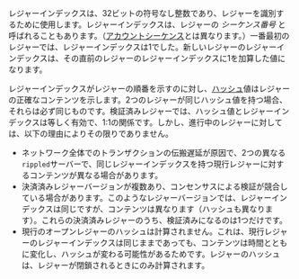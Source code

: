 レジャーインデックスは、32ビットの符号なし整数であり、レジャーを識別するために使用します。レジャーインデックスは、レジャーの _シーケンス番号_ と呼ばれることもあります。（[アカウントシーケンス](../../references/protocol/data-types/basic-data-types.md#アカウントシーケンス)とは異なります。）一番最初のレジャーでは、レジャーインデックスは1でした。新しいレジャーのレジャーインデックスは、その直前のレジャーのレジャーインデックスに1を加算した値になります。

レジャーインデックスがレジャーの順番を示すのに対し、[ハッシュ](../../references/protocol/data-types/basic-data-types.md#ハッシュ)値はレジャーの正確なコンテンツを示します。2つのレジャーが同じハッシュ値を持つ場合、それらは必ず同じものです。検証済みレジャーでは、ハッシュ値とレジャーインデックスは等しく有効で、1:1の関係です。しかし、進行中のレジャーに対しては、以下の理由によりその限りでありません。

* ネットワーク全体でのトランザクションの伝搬遅延が原因で、2つの異なる`rippled`サーバーで、同じレジャーインデックスを持つ現行レジャーに対するコンテンツが異なる場合があります。
* 決済済みレジャーバージョンが複数あり、コンセンサスによる検証が競合している場合があります。このようなレジャーバージョンでは、レジャーインデックスは同じですが、コンテンツは異なります（ハッシュも異なります）。これらの決済済みレジャーのうち、検証済みになるのは1つだけです。
* 現行のオープンレジャーのハッシュは計算されません。これは、現行レジャーのレジャーインデックスは同じままであっても、コンテンツは時間とともに変化し、ハッシュが変わる可能性があるためです。レジャーのハッシュは、レジャーが閉鎖されるときにのみ計算されます。
